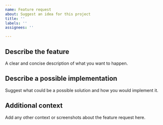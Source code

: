 ```yaml
---
name: Feature request
about: Suggest an idea for this project
title: ''
labels: ''
assignees: ''

---
```


## Describe the feature
A clear and concise description of what you want to happen.

## Describe a possible implementation
Suggest what could be a possible solution and how you would implement it. 

## Additional context
Add any other context or screenshots about the feature request here.
